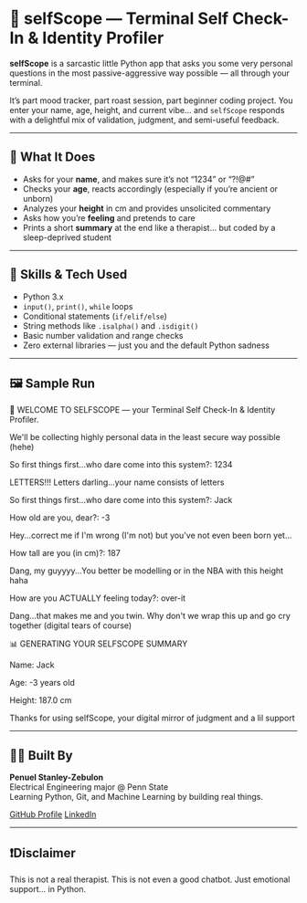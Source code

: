 # 🧠 selfScope — Terminal Self Check-In & Identity Profiler

**selfScope** is a sarcastic little Python app that asks you some very personal questions in the most passive-aggressive way possible — all through your terminal.

It’s part mood tracker, part roast session, part beginner coding project. You enter your name, age, height, and current vibe... and `selfScope` responds with a delightful mix of validation, judgment, and semi-useful feedback.

---

## 🎯 What It Does

- Asks for your **name**, and makes sure it’s not “1234” or “?!@#”
- Checks your **age**, reacts accordingly (especially if you’re ancient or unborn)
- Analyzes your **height** in cm and provides unsolicited commentary
- Asks how you’re **feeling** and pretends to care
- Prints a short **summary** at the end like a therapist... but coded by a sleep-deprived student

---

## 🧪 Skills & Tech Used

- Python 3.x
- `input()`, `print()`, `while` loops
- Conditional statements (`if/elif/else`)
- String methods like `.isalpha()` and `.isdigit()`
- Basic number validation and range checks
- Zero external libraries — just you and the default Python sadness

---

## 🖼️ Sample Run
🧠 WELCOME TO SELFSCOPE — your Terminal Self Check-In & Identity Profiler.

We'll be collecting highly personal data in the least secure way possible (hehe)

So first things first...who dare come into this system?: 1234 

LETTERS!!! Letters darling...your name consists of letters

So first things first...who dare come into this system?: Jack

How old are you, dear?: -3

Hey...correct me if I'm wrong (I'm not) but you've not even been born yet...

How tall are you (in cm)?: 187

Dang, my guyyyy...You better be modelling or in the NBA with this height haha

How are you ACTUALLY feeling today?: over-it

Dang...that makes me and you twin. Why don't we wrap this up and go cry together (digital tears of course)

📊 GENERATING YOUR SELFSCOPE SUMMARY

Name: Jack

Age: -3 years old

Height: 187.0 cm

Thanks for using selfScope, your digital mirror of judgment and a lil support


---

## 👨‍💻 Built By

**Penuel Stanley-Zebulon**  
Electrical Engineering major @ Penn State  
Learning Python, Git, and Machine Learning by building real things.

[GitHub Profile](https://github.com/iampenuel) 
[LinkedIn](https://www.linkedin.com/in/penuel-stanley-zebulon)

---

## ❗️Disclaimer 

This is not a real therapist. This is not even a good chatbot.
Just emotional support... in Python.





